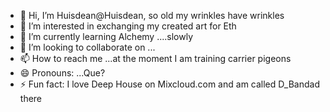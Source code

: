 - 👋 Hi, I’m Huisdean@Huisdean, so old my wrinkles have wrinkles
- 👀 I’m interested in exchanging my created art for Eth
- 🌱 I’m currently learning Alchemy ....slowly
- 💞️ I’m looking to collaborate on ...
- 📫 How to reach me ...at the moment I am training carrier pigeons
- 😄 Pronouns: ...Que?
- ⚡ Fun fact: I love Deep House on Mixcloud.com and am called D_Bandad there

<!---
Huisdean/Huisdean is a ✨ special ✨ repository because its `README.md` (this file) appears on your GitHub profile.
You can click the Preview link to take a look at your changes.
--->
